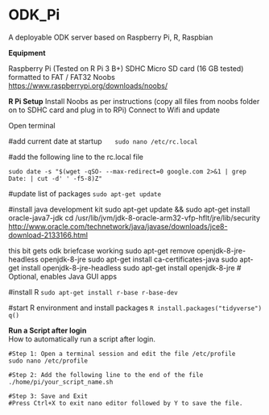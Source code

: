 # ODK_Pi

A deployable ODK server based on Raspberry Pi, R, Raspbian

**Equipment**

Raspberry Pi (Tested on R Pi 3 B+)
SDHC Micro SD card (16 GB tested) formatted to FAT / FAT32
Noobs https://www.raspberrypi.org/downloads/noobs/

**R Pi Setup**
Install Noobs as per instructions (copy all files from noobs folder on to SDHC card and plug in to RPi)
Connect to Wifi and update


Open terminal


#add current date at startup
`	sudo nano /etc/rc.local`

#add the following line to the rc.local file

`sudo date -s "$(wget -qSO- --max-redirect=0 google.com 2>&1 | grep Date: | cut -d' ' -f5-8)Z"`

#update list of packages
`sudo apt-get update  `

#install java development kit
sudo apt-get update && sudo apt-get install oracle-java7-jdk
cd /usr/lib/jvm/jdk-8-oracle-arm32-vfp-hflt/jre/lib/security
http://www.oracle.com/technetwork/java/javase/downloads/jce8-download-2133166.html

this bit gets odk briefcase working
sudo apt-get remove openjdk-8-jre-headless openjdk-8-jre
sudo apt-get install ca-certificates-java
sudo apt-get install openjdk-8-jre-headless
sudo apt-get install openjdk-8-jre # Optional, enables Java GUI apps



#install R 
`sudo apt-get install r-base r-base-dev `

#start R environment and install packages
`R
install.packages("tidyverse")
q()
`

**Run a Script after login**  
How to automatically run a script after login.  
	
	#Step 1: Open a terminal session and edit the file /etc/profile
	sudo nano /etc/profile
	
	#Step 2: Add the following line to the end of the file  
	./home/pi/your_script_name.sh

	#Step 3: Save and Exit
	#Press Ctrl+X to exit nano editor followed by Y to save the file.


